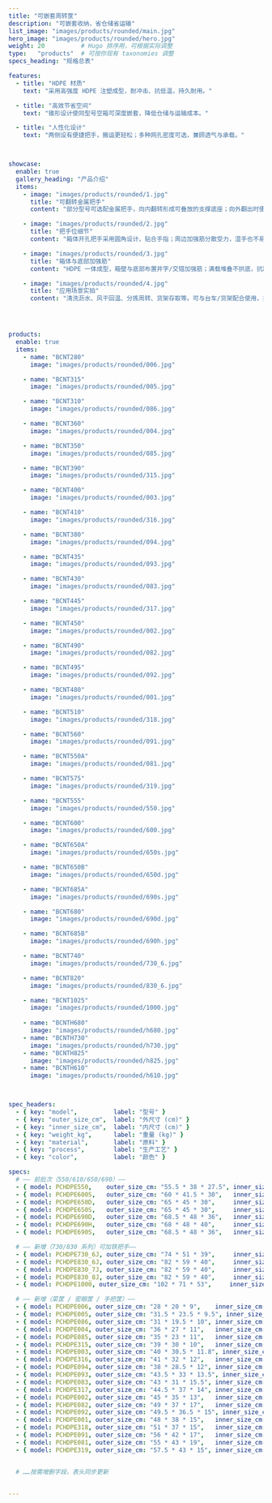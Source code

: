 ```yaml
---
title: "可嵌套周转筐"
description: "可嵌套收纳，省仓储省运输"
list_image: "images/products/rounded/main.jpg"
hero_image: "images/products/rounded/hero.jpg"
weight: 20          # Hugo 排序用，可根据实际调整
type:   "products"  # 可按你现有 taxonomies 调整
specs_heading: "规格总表"

features:
  - title: "HDPE 材质"
    text: "采用高强度 HDPE 注塑成型，耐冲击、抗低温，持久耐用。"

  - title: "高效节省空间"
    text: "锥形设计使同型号空箱可深度嵌套，降低仓储与运输成本。"

  - title: "人性化设计"
    text: "两侧设有便捷把手，搬运更轻松；多种网孔密度可选，兼顾透气与承载。"



showcase:
  enable: true
  gallery_heading: "产品介绍"
  items:
    - image: "images/products/rounded/1.jpg"
      title: "可翻转金属把手"
      content: "部分型号可选配金属把手，向内翻转形成可叠放的支撑底座；向外翻出时便于搬移与定位。"

    - image: "images/products/rounded/2.jpg"
      title: "把手位细节"
      content: "箱体开孔把手采用圆角设计，贴合手指；周边加强筋分散受力，湿手也不易滑脱。"

    - image: "images/products/rounded/3.jpg"
      title: "箱体与底部加强筋"
      content: "HDPE 一体成型，箱壁与底部布置井字/交错加强筋；满载堆叠不拱底，抗跌落、抗冲击。"

    - image: "images/products/rounded/4.jpg"
      title: "应用场景实拍"
      content: "清洗沥水、风干回温、分拣周转、货架存取等。可与台车/货架配合使用，提升周转效率。"




products:
  enable: true
  items:
    - name: "BCNT280"
      image: "images/products/rounded/006.jpg"

    - name: "BCNT315"
      image: "images/products/rounded/005.jpg"

    - name: "BCNT310"
      image: "images/products/rounded/086.jpg"

    - name: "BCNT360"
      image: "images/products/rounded/004.jpg"

    - name: "BCNT350"
      image: "images/products/rounded/085.jpg"

    - name: "BCNT390"
      image: "images/products/rounded/315.jpg"

    - name: "BCNT400"
      image: "images/products/rounded/003.jpg"

    - name: "BCNT410"
      image: "images/products/rounded/316.jpg"

    - name: "BCNT380"
      image: "images/products/rounded/094.jpg"

    - name: "BCNT435"
      image: "images/products/rounded/093.jpg"

    - name: "BCNT430"
      image: "images/products/rounded/083.jpg"

    - name: "BCNT445"
      image: "images/products/rounded/317.jpg"

    - name: "BCNT450"
      image: "images/products/rounded/002.jpg"

    - name: "BCNT490"
      image: "images/products/rounded/082.jpg"

    - name: "BCNT495"
      image: "images/products/rounded/092.jpg"

    - name: "BCNT480"
      image: "images/products/rounded/001.jpg"

    - name: "BCNT510"
      image: "images/products/rounded/318.jpg"

    - name: "BCNT560"
      image: "images/products/rounded/091.jpg"

    - name: "BCNT550A"
      image: "images/products/rounded/081.jpg"

    - name: "BCNT575"
      image: "images/products/rounded/319.jpg"

    - name: "BCNT555"
      image: "images/products/rounded/550.jpg"

    - name: "BCNT600"
      image: "images/products/rounded/600.jpg"

    - name: "BCNT650A"
      image: "images/products/rounded/650s.jpg"

    - name: "BCNT650B"
      image: "images/products/rounded/650d.jpg"

    - name: "BCNT685A"
      image: "images/products/rounded/690s.jpg"

    - name: "BCNT680"
      image: "images/products/rounded/690d.jpg"

    - name: "BCNT685B"
      image: "images/products/rounded/690h.jpg"

    - name: "BCNT740"
      image: "images/products/rounded/730_6.jpg"

    - name: "BCNT820"
      image: "images/products/rounded/830_6.jpg"

    - name: "BCNT1025"
      image: "images/products/rounded/1000.jpg"
    
    - name: "BCNTH680"
      image: "images/products/rounded/h680.jpg"
    - name: "BCNTH730"
      image: "images/products/rounded/h730.jpg"
    - name: "BCNTH825"
      image: "images/products/rounded/h825.jpg"
    - name: "BCNTH610"
      image: "images/products/rounded/h610.jpg"



spec_headers: 
  - { key: "model",          label: "型号" }
  - { key: "outer_size_cm",  label: "外尺寸 (cm)" }   
  - { key: "inner_size_cm",  label: "内尺寸 (cm)" }   
  - { key: "weight_kg",      label: "重量 (kg)" }
  - { key: "material",       label: "原料" }
  - { key: "process",        label: "生产工艺" }
  - { key: "color",          label: "颜色" }

specs:
  # —— 前批次（550/610/650/690）——
  - { model: PCHDPE550,    outer_size_cm: "55.5 * 38 * 27.5", inner_size_cm: "52 * 35 * 27",       weight_kg: null, material: HDPE, process: 注塑, color: "红/黄/绿/蓝/白" }
  - { model: PCHDPE600S,   outer_size_cm: "60 * 41.5 * 30",   inner_size_cm: "57 * 38.5 * 29.5",   weight_kg: null, material: HDPE, process: 注塑, color: "红/黄/绿/蓝/白" }  # 小眼
  - { model: PCHDPE650D,   outer_size_cm: "65 * 45 * 30",     inner_size_cm: "58.5 * 40 * 29",     weight_kg: null, material: HDPE, process: 注塑, color: "红/黄/绿/蓝/白" }  # 大眼
  - { model: PCHDPE650S,   outer_size_cm: "65 * 45 * 30",     inner_size_cm: "58.5 * 40 * 29",     weight_kg: null, material: HDPE, process: 注塑, color: "红/黄/绿/蓝/白" }  # 小眼
  - { model: PCHDPE690D,   outer_size_cm: "68.5 * 48 * 36",   inner_size_cm: "64.5 * 43.5 * 35.5", weight_kg: null, material: HDPE, process: 注塑, color: "红/黄/绿/蓝/白" }  # 大眼
  - { model: PCHDPE690H,   outer_size_cm: "68 * 48 * 40",     inner_size_cm: "63.5 * 43 * 38.5",   weight_kg: null, material: HDPE, process: 注塑, color: "红/黄/绿/蓝/白" }  # 加高
  - { model: PCHDPE690S,   outer_size_cm: "68.5 * 48 * 36",   inner_size_cm: "64.5 * 43.5 * 35.5", weight_kg: null, material: HDPE, process: 注塑, color: "红/黄/绿/蓝/白" }  # 小眼

  # —— 新增（730/830 系列）可加铁把手——
  - { model: PCHDPE730_6J, outer_size_cm: "74 * 51 * 39",     inner_size_cm: "69.5 * 46.5 * 38",   weight_kg: 3.0,  material: HDPE, process: 注塑, color: "红/黄/绿/蓝/白" }
  - { model: PCHDPE830_6J, outer_size_cm: "82 * 59 * 40",     inner_size_cm: "77 * 54 * 40",       weight_kg: 3.0,  material: HDPE, process: 注塑, color: "红/黄/绿/蓝/白" }
  - { model: PCHDPE830_7J, outer_size_cm: "82 * 59 * 40",     inner_size_cm: "77 * 54 * 40",       weight_kg: 3.5,  material: HDPE, process: 注塑, color: "红/黄/绿/蓝/白" }
  - { model: PCHDPE830_8J, outer_size_cm: "82 * 59 * 40",     inner_size_cm: "77 * 54 * 40",       weight_kg: 4.0,  material: HDPE, process: 注塑, color: "红/黄/绿/蓝/白" }
  - { model: PCHDPE1000, outer_size_cm: "102 * 71 * 53",     inner_size_cm: null,       weight_kg: null,  material: HDPE, process: 注塑, color: "红/黄/绿/蓝/白" }

  # —— 新增（菜筐 / 密眼筐 / 手把筐）——
  - { model: PCHDPE006, outer_size_cm: "28 * 20 * 9",    inner_size_cm: null, weight_kg: null, material: HDPE, process: 注塑, color: 白 }
  - { model: PCHDPE005, outer_size_cm: "31.5 * 23.5 * 9.5", inner_size_cm: null, weight_kg: null, material: HDPE, process: 注塑, color: 白 }
  - { model: PCHDPE086, outer_size_cm: "31 * 19.5 * 10", inner_size_cm: null, weight_kg: null, material: HDPE, process: 注塑, color: 白 }
  - { model: PCHDPE004, outer_size_cm: "36 * 27 * 11",   inner_size_cm: null, weight_kg: null, material: HDPE, process: 注塑, color: 白 }
  - { model: PCHDPE085, outer_size_cm: "35 * 23 * 11",   inner_size_cm: null, weight_kg: null, material: HDPE, process: 注塑, color: 白 }
  - { model: PCHDPE315, outer_size_cm: "39 * 30 * 10",   inner_size_cm: null, weight_kg: null, material: HDPE, process: 注塑, color: 白 }
  - { model: PCHDPE003, outer_size_cm: "40 * 30.5 * 11.8", inner_size_cm: null, weight_kg: null, material: HDPE, process: 注塑, color: 白 }
  - { model: PCHDPE316, outer_size_cm: "41 * 32 * 12",   inner_size_cm: null, weight_kg: null, material: HDPE, process: 注塑, color: 白 }
  - { model: PCHDPE094, outer_size_cm: "38 * 28.5 * 12", inner_size_cm: null, weight_kg: null, material: HDPE, process: 注塑, color: 白 }
  - { model: PCHDPE093, outer_size_cm: "43.5 * 33 * 13.5", inner_size_cm: null, weight_kg: null, material: HDPE, process: 注塑, color: 白 }
  - { model: PCHDPE083, outer_size_cm: "43 * 31 * 15.5", inner_size_cm: null, weight_kg: null, material: HDPE, process: 注塑, color: 白 }
  - { model: PCHDPE317, outer_size_cm: "44.5 * 37 * 14", inner_size_cm: null, weight_kg: null, material: HDPE, process: 注塑, color: 白 }
  - { model: PCHDPE002, outer_size_cm: "45 * 35 * 13",   inner_size_cm: null, weight_kg: null, material: HDPE, process: 注塑, color: 白 }
  - { model: PCHDPE082, outer_size_cm: "49 * 37 * 17",   inner_size_cm: null, weight_kg: null, material: HDPE, process: 注塑, color: 白 }
  - { model: PCHDPE092, outer_size_cm: "49.5 * 36.5 * 15", inner_size_cm: null, weight_kg: null, material: HDPE, process: 注塑, color: 白 }
  - { model: PCHDPE001, outer_size_cm: "48 * 38 * 15",   inner_size_cm: null, weight_kg: null, material: HDPE, process: 注塑, color: 白 }
  - { model: PCHDPE318, outer_size_cm: "51 * 37 * 15",   inner_size_cm: null, weight_kg: null, material: HDPE, process: 注塑, color: 白 }
  - { model: PCHDPE091, outer_size_cm: "56 * 42 * 17",   inner_size_cm: null, weight_kg: null, material: HDPE, process: 注塑, color: 白 }
  - { model: PCHDPE081, outer_size_cm: "55 * 43 * 19",   inner_size_cm: null, weight_kg: null, material: HDPE, process: 注塑, color: 白 }
  - { model: PCHDPE319, outer_size_cm: "57.5 * 43 * 15", inner_size_cm: null, weight_kg: null, material: HDPE, process: 注塑, color: 白 }


  # ……按需增删字段，表头同步更新


---
```

